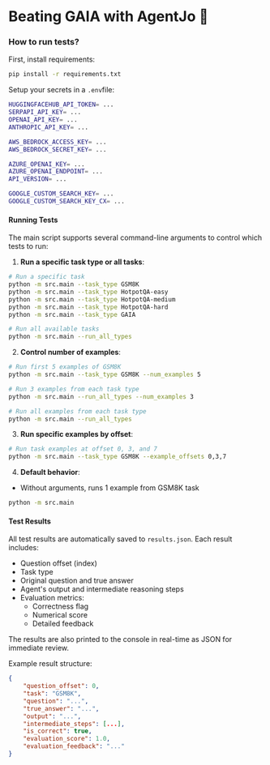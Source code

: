 # Beating GAIA with AgentJo 🚀


### How to run tests?

First, install requirements:
```bash
pip install -r requirements.txt
```

Setup your secrets in a `.env`file:
```bash
HUGGINGFACEHUB_API_TOKEN= ...
SERPAPI_API_KEY= ...
OPENAI_API_KEY= ...
ANTHROPIC_API_KEY= ...

AWS_BEDROCK_ACCESS_KEY= ...
AWS_BEDROCK_SECRET_KEY= ...

AZURE_OPENAI_KEY= ...
AZURE_OPENAI_ENDPOINT= ...
API_VERSION= ...

GOOGLE_CUSTOM_SEARCH_KEY= ...
GOOGLE_CUSTOM_SEARCH_KEY_CX= ...
```

#### Running Tests

The main script supports several command-line arguments to control which tests to run:

1. **Run a specific task type or all tasks**:
```bash
# Run a specific task
python -m src.main --task_type GSM8K
python -m src.main --task_type HotpotQA-easy
python -m src.main --task_type HotpotQA-medium
python -m src.main --task_type HotpotQA-hard
python -m src.main --task_type GAIA

# Run all available tasks
python -m src.main --run_all_types
```

2. **Control number of examples**:
```bash
# Run first 5 examples of GSM8K
python -m src.main --task_type GSM8K --num_examples 5

# Run 3 examples from each task type
python -m src.main --run_all_types --num_examples 3

# Run all examples from each task type
python -m src.main --run_all_types
```

3. **Run specific examples by offset**:
```bash
# Run task examples at offset 0, 3, and 7
python -m src.main --task_type GSM8K --example_offsets 0,3,7
```

4. **Default behavior**:
- Without arguments, runs 1 example from GSM8K task
```bash
python -m src.main
```

#### Test Results

All test results are automatically saved to `results.json`. Each result includes:
- Question offset (index)
- Task type
- Original question and true answer
- Agent's output and intermediate reasoning steps
- Evaluation metrics:
  - Correctness flag
  - Numerical score
  - Detailed feedback

The results are also printed to the console in real-time as JSON for immediate review.

Example result structure:
```json
{
    "question_offset": 0,
    "task": "GSM8K",
    "question": "...",
    "true_answer": "...",
    "output": "...",
    "intermediate_steps": [...],
    "is_correct": true,
    "evaluation_score": 1.0,
    "evaluation_feedback": "..."
}
```